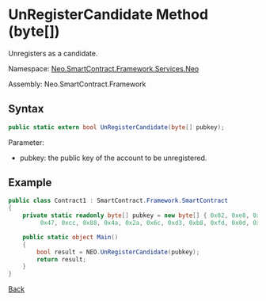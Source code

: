 # UnRegisterCandidate Method (byte[])

Unregisters as a candidate.

Namespace: [Neo.SmartContract.Framework.Services.Neo](../../neo.md)

Assembly: Neo.SmartContract.Framework

## Syntax

```c#
public static extern bool UnRegisterCandidate(byte[] pubkey);
```

Parameter:

- pubkey: the public key of the account to be unregistered.

## Example

```c#
public class Contract1 : SmartContract.Framework.SmartContract
{
    private static readonly byte[] pubkey = new byte[] { 0x02, 0xe8, 0xff, 0x17, 0xc5, 0x67, 0xd6, 0x2f, 0x27, 0x4f, 0xe2,
         0x47, 0xcc, 0x88, 0x4a, 0x2a, 0x6c, 0xd3, 0xb8, 0xfd, 0x0d, 0x77, 0x9a, 0x8c, 0x58, 0x56, 0x28, 0x9a, 0x56, 0x0a, 0xcc, 0xac, 0xb4 };

    public static object Main()
    {
        bool result = NEO.UnRegisterCandidate(pubkey);
        return result;
    }
}
```

[Back](../Neo.md)